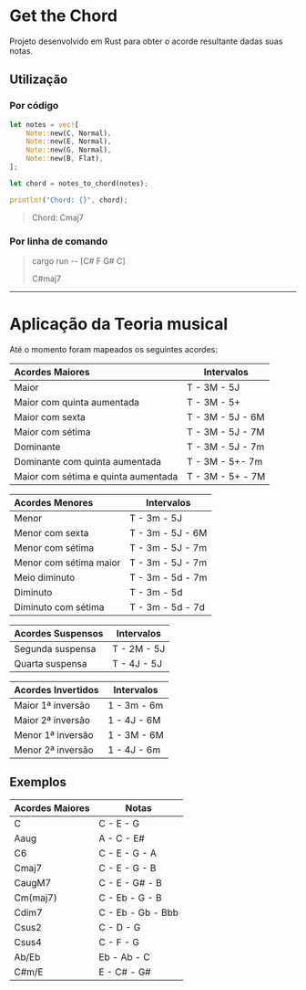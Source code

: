 # Get the Chord
Projeto desenvolvido em Rust para obter o acorde resultante dadas suas notas.

## Utilização
### Por código
```rust
let notes = vec![
    Note::new(C, Normal),
    Note::new(E, Normal),
    Note::new(G, Normal),
    Note::new(B, Flat),
];

let chord = notes_to_chord(notes);

println!("Chord: {}", chord);
```

>  Chord: Cmaj7

### Por linha de comando

> cargo run -- [C# F G# C]
>
> C#maj7

---

# Aplicação da Teoria musical
Até o momento foram mapeados os seguintes acordes:

| Acordes Maiores | Intervalos |
| :------ | ------------ |
| Maior | T - 3M - 5J  |
| Maior com quinta aumentada | T - 3M - 5+ |
| Maior com sexta | T - 3M - 5J - 6M |
| Maior com sétima    | T - 3M - 5J - 7M |
| Dominante | T - 3M - 5J - 7m |
| Dominante com quinta aumentada | T - 3M - 5+- 7m |
| Maior com sétima e quinta aumentada | T - 3M - 5+ - 7M |

| Acordes Menores | Intervalos |
| :------ | ------------ |
| Menor | T - 3m - 5J  |
| Menor com sexta | T - 3m - 5J - 6M |
| Menor com sétima | T - 3m - 5J - 7m |
| Menor com sétima maior | T - 3m - 5J - 7m |
| Meio diminuto | T - 3m - 5d - 7m |
| Diminuto | T - 3m - 5d  |
| Diminuto com sétima | T - 3m - 5d - 7d |

| Acordes Suspensos | Intervalos |
| :------ | ------------ |
| Segunda suspensa | T - 2M - 5J  |
| Quarta suspensa | T - 4J - 5J  |

| Acordes Invertidos | Intervalos |
| :------ | ------------ |
| Maior 1ª inversão | 1 - 3m - 6m  |
| Maior 2ª inversão | 1 - 4J - 6M  |
| Menor 1ª inversão | 1 - 3M - 6M  |
| Menor 2ª inversão | 1 - 4J - 6m  |

## Exemplos

| Acordes Maiores | Notas |
| :------ | ------------ |
| C | C - E - G |
| Aaug | A - C - E# |
| C6 | C - E - G - A |
| Cmaj7 | C - E - G - B |
| CaugM7 | C - E - G# - B |
| Cm(maj7) | C - Eb - G - B |
| Cdim7 | C - Eb - Gb - Bbb |
| Csus2 | C - D - G |
| Csus4 | C - F - G |
| Ab/Eb | Eb - Ab - C |
| C#m/E | E - C# - G# |

